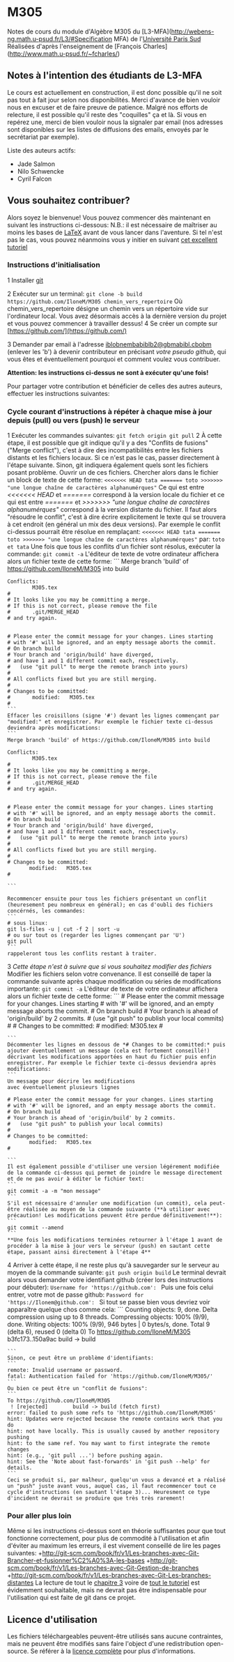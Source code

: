 # M305
Notes de cours du module d'Algèbre M305 du [L3-MFA](http://webens-ng.math.u-psud.fr/L3/#Specification MFA) de l'[Université Paris Sud](http://www.u-psud.fr/fr/index.html)
Réalisées d'après l'enseignement de [François Charles] (http://www.math.u-psud.fr/~fcharles/)

## Notes à l'intention des étudiants de L3-MFA
Le cours est actuellement en construction, il est donc possible qu'il ne soit pas tout à fait jour selon nos disponibilités. Merci d'avance de bien vouloir nous en excuser et de faire preuve de patience.
Malgré nos efforts de relecture, il est possible qu'il reste des "coquilles" ça et là. Si vous en repérez une, merci de bien vouloir nous la signaler par email (nos adresses sont disponibles sur les listes de diffusions des emails, envoyés par le secrétariat par exemple).

Liste des auteurs actifs:
+ Jade Salmon
+ Nilo Schwencke
+ Cyril Falcon


## Vous souhaitez contribuer?
Alors soyez le bienvenue! Vous pouvez commencer dès maintenant en suivant les instructions ci-dessous:
N.B.: il est nécessaire de maîtriser au moins les bases de [LaTeX](http://www.latex-project.org/) avant de vous lancer dans l'aventure. Si tel n'est pas le cas, vous pouvez néanmoins vous y initier en suivant [cet excellent tutoriel](http://www.latex-howto.be/book/download_fr)

### Instructions d'initialisation

1 	Installer [git](http://git-scm.com/)

2 	Exécuter sur un terminal:
	```
	git clone -b build https://github.com/IloneM/M305 chemin_vers_repertoire
	```
	Où chemin\_vers\_repertoire désigne un chemin vers un répertoire vide sur l'ordinateur local.
	Vous avez désormais accès à la dernière version du projet et vous pouvez commencer à travailler dessus!
4 	Se créer un compte sur [https://github.com/](https://github.com/)

3 	Demander par email à l'adresse iblobnembabiblb2@gbmabibl.cbobm (enlever les 'b') à devenir contributeur en précisant *votre pseudo github*, qui vous êtes et éventuellement pourquoi et comment voulez vous contribuer.

**Attention: les instructions ci-dessus ne sont à exécuter qu'une fois!**

Pour partager votre contribution et bénéficier de celles des autres auteurs, effectuer les instructions suivantes:

### Cycle courant d'instructions à répéter à chaque mise à jour depuis (pull) ou vers (push) le serveur
1 	Exécuter les commandes suivantes:
	```
	git fetch origin
	git pull
	```
2 	À cette étape, il est possible que git indique qu'il y a des "Conflits de fusions" ("Merge conflict"), c'est à dire des incompatibilités entre les fichiers distants et les fichiers locaux. Si ce n'est pas le cas, passer directement à l'étape suivante. Sinon, git indiquera également quels sont les fichiers posant problème. Ouvrir un de ces fichiers. Chercher alors dans le fichier un block de texte de cette forme:
	```
	<<<<<<< HEAD
	tata
	=======
	toto
	>>>>>>> "une longue chaîne de caractères alphanumérques"
	```
	Ce qui est entre *<<<<<<< HEAD* et *=======* correspond à la version locale du fichier et ce qui est entre *=======* et *>>>>>>> "une longue chaîne de caractères alphanumérques"* correspond à la version distante du fichier.
	Il faut alors "résoudre le conflit", c'est à dire écrire explicitement le texte qui se trouvera à cet endroit (en général un mix des deux versions). Par exemple le conflit ci-dessus pourrait être résolue en remplaçant:
	```
	<<<<<<< HEAD
	tata
	=======
	toto
	>>>>>>> "une longue chaîne de caractères alphanumérques"
	```
	par:
	```
	toto et tata
	```
	Une fois que tous les conflits d'un fichier sont résolus, exécuter la commande:
	```
	git commit -a
	```
	L'éditeur de texte de votre ordinateur affichera alors un fichier texte de cette forme:
	```
	Merge branch 'build' of https://github.com/IloneM/M305 into build

	Conflicts:
			M305.tex
	#
	# It looks like you may be committing a merge.
	# If this is not correct, please remove the file
	#       .git/MERGE_HEAD
	# and try again.


	# Please enter the commit message for your changes. Lines starting
	# with '#' will be ignored, and an empty message aborts the commit.
	# On branch build
	# Your branch and 'origin/build' have diverged,
	# and have 1 and 1 different commit each, respectively.
	#   (use "git pull" to merge the remote branch into yours)
	#
	# All conflicts fixed but you are still merging.
	#
	# Changes to be committed:
	#       modified:   M305.tex
	#
	```
	Effacer les croisillons (signe '#') devant les lignes commençant par "modified:" et enregistrer. Par exemple le fichier texte ci-dessus deviendra après modifications:
	```
	Merge branch 'build' of https://github.com/IloneM/M305 into build

	Conflicts:
			M305.tex
	#
	# It looks like you may be committing a merge.
	# If this is not correct, please remove the file
	#       .git/MERGE_HEAD
	# and try again.


	# Please enter the commit message for your changes. Lines starting
	# with '#' will be ignored, and an empty message aborts the commit.
	# On branch build
	# Your branch and 'origin/build' have diverged,
	# and have 1 and 1 different commit each, respectively.
	#   (use "git pull" to merge the remote branch into yours)
	#
	# All conflicts fixed but you are still merging.
	#
	# Changes to be committed:
		   modified:   M305.tex
	#

	```

	Recommencer ensuite pour tous les fichiers présentant un conflit (heuresement peu nombreux en général); en cas d'oubli des fichiers concérnés, les commandes:
	```
	# sous linux:
	git ls-files -u | cut -f 2 | sort -u
	# ou sur tout os (regarder les lignes commençant par 'U')
	git pull
	```
	rappeleront tous les conflits restant à traiter.

3 	*Cette étape n'est à suivre que si vous souhaitez modifier des fichiers*
	Modifier les fichiers selon votre convenance. Il est conseillé de taper la commande suivante après chaque modification ou séries de modifications importante:
	```
	git commit -a
	```
	L'éditeur de texte de votre ordinateur affichera alors un fichier texte de cette forme:
	```
	# Please enter the commit message for your changes. Lines starting
	# with '#' will be ignored, and an empty message aborts the commit.
	# On branch build
	# Your branch is ahead of 'origin/build' by 2 commits.
	#   (use "git push" to publish your local commits)
	#
	# Changes to be committed:
	#       modified:   M305.tex
	#

	```
	Décommenter les lignes en dessous de *# Changes to be committed:* puis ajouter éventuellement un message (cela est fortement conseillé!) décrivant les modifications apportées en haut du fichier puis enfin enregistrer. Par exemple le fichier texte ci-dessus deviendra après modifications:
	```
	Un message pour décrire les modifications
	avec éventuellement plusieurs lignes

	# Please enter the commit message for your changes. Lines starting
	# with '#' will be ignored, and an empty message aborts the commit.
	# On branch build
	# Your branch is ahead of 'origin/build' by 2 commits.
	#   (use "git push" to publish your local commits)
	#
	# Changes to be committed:
		   modified:   M305.tex
	#

	```
	Il est également possible d'utiliser une version légérement modifiée de la commande ci-dessus qui permet de joindre le message directement et de ne pas avoir à éditer le fichier text:
	```
	git commit -a -m "mon message"
	```
	S'il est nécessaire d'annuler une modification (un commit), cela peut-être réalisée au moyen de la commande suivante (**à utiliser avec précaution! Les modifications peuvent être perdue définitivement!**):
	```
	git commit --amend
	```
	**Une fois les modifications terminées retourner à l'étape 1 avant de procéder à la mise à jour vers le serveur (push) en sautant cette étape, passant ainsi directement à l'étape 4**

4 	Arriver à cette étape, il ne reste plus qu'à sauvegarder sur le serveur au moyen de la commande suivante:
	```
	git push origin build
	```
	Le terminal devrait alors vous demander votre identifiant github (créer lors des instructions pour débuter):
	```
	Username for 'https://github.com': 
	```
	Puis une fois celui entrer, votre mot de passe github:
	```
	Password for 'https://Ilonem@github.com': 
	```
	Si tout se passe bien vous devriez voir apparaître quelque chos comme cela:
	```
	Counting objects: 9, done.
	Delta compression using up to 8 threads.
	Compressing objects: 100% (9/9), done.
	Writing objects: 100% (9/9), 946 bytes | 0 bytes/s, done.
	Total 9 (delta 6), reused 0 (delta 0)
	To https://github.com/IloneM/M305
	   b3fc173..150a9ac  build -> build

	```
	Sinon, ce peut être un problème d'identifiants:
	```
	remote: Invalid username or password.
	fatal: Authentication failed for 'https://github.com/IloneM/M305/'
	```
	Ou bien ce peut être un "conflit de fusions":
	```
	To https://github.com/IloneM/M305
	 ! [rejected]        build -> build (fetch first)
	error: failed to push some refs to 'https://github.com/IloneM/M305'
	hint: Updates were rejected because the remote contains work that you do
	hint: not have locally. This is usually caused by another repository pushing
	hint: to the same ref. You may want to first integrate the remote changes
	hint: (e.g., 'git pull ...') before pushing again.
	hint: See the 'Note about fast-forwards' in 'git push --help' for details.
	```
	Ceci se produit si, par malheur, quelqu'un vous a devancé et a réalisé un "push" juste avant vous, auquel cas, il faut recommencer tout ce cycle d'instructions (en sautant l'étape 3)... Heuresment ce type d'incident ne devrait se produire que très très rarement!

### Pour aller plus loin
Même si les instructions ci-dessus sont en théorie suffisantes pour que tout fonctionne correctement, pour plus de commodité à l'utilisation et afin d'éviter au maximum les erreurs, il est vivement conseillé de lire les pages suivantes:
+http://git-scm.com/book/fr/v1/Les-branches-avec-Git-Brancher-et-fusionner%C2%A0%3A-les-bases
+http://git-scm.com/book/fr/v1/Les-branches-avec-Git-Gestion-de-branches
+http://git-scm.com/book/fr/v1/Les-branches-avec-Git-Les-branches-distantes
La lecture de tout le [chapitre 3](http://git-scm.com/book/fr/v1/Les-branches-avec-Git) voire de [tout le tutoriel](http://git-scm.com/book/fr/v1) est évidemment souhaitable, mais ne devrait pas être indispensable pour l'utilisation qui est faite de git dans ce projet.

## Licence d'utilisation
Les fichiers téléchargeables peuvent-être utilisés sans aucune contraintes, mais ne peuvent être modifiés sans faire l'object d'une redistribution open-source.
Se référer à la [licence complète](https://github.com/IloneM/M305/raw/master/LICENSE) pour plus d'informations.
